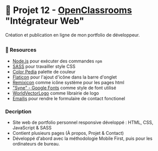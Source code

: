 # 🎨 Projet 12 - [OpenClassrooms](https://openclassrooms.com/fr/) "Intégrateur Web"
Création et publication en ligne de mon portfolio de développeur.

##
### 🔗 Resources
- [Node.js](https://nodejs.org/en) pour exécuter des commandes `npm`
- [SASS](https://sass-lang.com/) pour travailler style CSS
- [Color Pedia](https://colors.dopely.top/color-pedia) palette de couleur
- [Flaticon](https://www.flaticon.com/fr/) pour l'ajout d'icône dans la barre d'onglet
- [Remixicon](https://remixicon.com/) comme icône système pour les pages html
- ["Syne" - Google Fonts](https://fonts.google.com/specimen/Syne?query=syne) comme style de font utilisé
- [WorldVectorLogo](https://worldvectorlogo.com/) comme librairie de logo
- [Emailjs](https://www.emailjs.com/) pour rendre le formulaire de contact fonctionel

### Decription 
- Site web de portfolio personnel responsive développé : HTML, CSS, JavaScript & SASS
- Contient plusieurs pages (À propos, Projet & Contact)
- Développé d'abord avec la méthodologie Mobile First, puis pour les ordinateurs de bureau.
